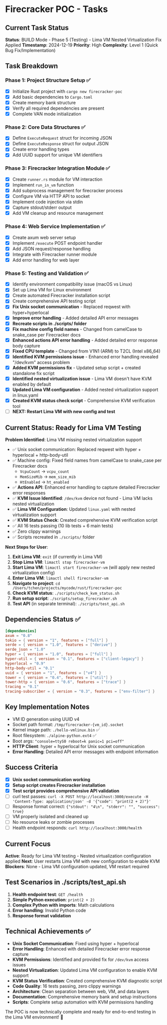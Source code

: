# Firecracker POC - Tasks

## Current Task Status

**Status**: BUILD Mode - Phase 5 (Testing) - Lima VM Nested Virtualization Fix Applied
**Timestamp**: 2024-12-19
**Priority**: High
**Complexity**: Level 1 (Quick Bug Fix/Implementation)

## Task Breakdown

### Phase 1: Project Structure Setup ✅

- [x] Initialize Rust project with `cargo new firecracker-poc`
- [x] Add basic dependencies to `Cargo.toml`
- [x] Create memory bank structure
- [x] Verify all required dependencies are present
- [x] Complete VAN mode initialization

### Phase 2: Core Data Structures ✅

- [x] Define `ExecuteRequest` struct for incoming JSON
- [x] Define `ExecuteResponse` struct for output JSON
- [x] Create error handling types
- [x] Add UUID support for unique VM identifiers

### Phase 3: Firecracker Integration Module ✅

- [x] Create `runner.rs` module for VM interaction
- [x] Implement `run_in_vm` function
- [x] Add subprocess management for firecracker process
- [x] Configure VM via HTTP API to socket
- [x] Implement code injection via stdin
- [x] Capture stdout/stderr output
- [x] Add VM cleanup and resource management

### Phase 4: Web Service Implementation ✅

- [x] Create axum web server setup
- [x] Implement `/execute` POST endpoint handler
- [x] Add JSON request/response handling
- [x] Integrate with Firecracker runner module
- [x] Add error handling for web layer

### Phase 5: Testing and Validation ✅

- [x] Identify environment compatibility issue (macOS vs Linux)
- [x] Set up Lima VM for Linux environment
- [x] Create automated Firecracker installation script
- [x] Create comprehensive API testing script
- [x] **Fix Unix socket communication** - Replaced reqwest with hyper+hyperlocal
- [x] **Improve error handling** - Added detailed API error messages
- [x] **Recreate scripts in ./scripts/ folder**
- [x] **Fix machine config field names** - Changed from camelCase to snake_case per Firecracker docs
- [x] **Enhanced actions API error handling** - Added detailed error response body capture
- [x] **Fixed CPU template** - Changed from V1N1 (ARM) to T2CL (Intel x86_64)
- [x] **Identified KVM permissions issue** - Enhanced error handling revealed "/dev/kvm" access problem
- [x] **Added KVM permissions fix** - Updated setup script + created standalone fix script
- [x] **Identified nested virtualization issue** - Lima VM doesn't have KVM enabled by default
- [x] **Updated Lima VM configuration** - Added nested virtualization support in linux.yaml
- [x] **Created KVM status check script** - Comprehensive KVM verification tool
- [ ] **NEXT: Restart Lima VM with new config and test**

## Current Status: Ready for Lima VM Testing

**Problem Identified**: Lima VM missing nested virtualization support
- ✅ Unix socket communication: Replaced reqwest with hyper + hyperlocal + http-body-util
- ✅ Machine config: Fixed field names from camelCase to snake_case per Firecracker docs
  - `VcpuCount` → `vcpu_count`
  - `MemSizeMib` → `mem_size_mib`
  - `HtEnabled` → `ht_enabled`
- ✅ **Actions API**: Enhanced error handling to capture detailed Firecracker error responses
- ✅ **KVM Issue Identified**: `/dev/kvm` device not found - Lima VM lacks nested virtualization
- ✅ **Lima VM Configuration**: Updated `linux.yaml` with nested virtualization support
- ✅ **KVM Status Check**: Created comprehensive KVM verification script
- ✅ All 16 tests passing (10 lib tests + 6 main tests)
- ✅ Zero clippy warnings
- ✅ Scripts recreated in `./scripts/` folder

**Next Steps for User**:
1. **Exit Lima VM**: `exit` (if currently in Lima VM)
2. **Stop Lima VM**: `limactl stop firecracker-vm`
3. **Start Lima VM**: `limactl start firecracker-vm` (will apply new nested virtualization config)
4. **Enter Lima VM**: `limactl shell firecracker-vm`
5. **Navigate to project**: `cd /Users/tchen/projects/mycode/rust/firecracker-poc`
6. **Check KVM status**: `./scripts/check_kvm_status.sh`
7. **Run setup script**: `./scripts/setup_firecracker.sh`
8. **Test API** (in separate terminal): `./scripts/test_api.sh`

## Dependencies Status ✅

```toml
[dependencies]
axum = "0.8"
tokio = { version = "1", features = ["full"] }
serde = { version = "1.0", features = ["derive"] }
serde_json = "1.0"
hyper = { version = "1.0", features = ["full"] }
hyper-util = { version = "0.1", features = ["client-legacy"] }
hyperlocal = "0.9"
http-body-util = "0.1"
uuid = { version = "1", features = ["v4"] }
tower = { version = "0.4", features = ["util"] }
tower-http = { version = "0.6", features = ["trace"] }
tracing = "0.1"
tracing-subscriber = { version = "0.3", features = ["env-filter"] }
```

## Key Implementation Notes

- VM ID generation using UUID v4
- Socket path format: `/tmp/firecracker-{vm_id}.socket`
- Kernel image path: `./hello-vmlinux.bin` ✅
- Root filesystem: `./alpine-python.ext4` ✅
- Boot args: `"console=ttyS0 reboot=k panic=1 pci=off"`
- **HTTP Client**: hyper + hyperlocal for Unix socket communication
- **Error Handling**: Detailed API error messages with endpoint information

## Success Criteria

- [x] **Unix socket communication working**
- [x] **Setup script creates Firecracker installation**
- [x] **Test script provides comprehensive API validation**
- [ ] curl test passes: `curl -X POST http://localhost:3000/execute -H 'Content-Type: application/json' -d '{"code": "print(2 + 2)"}'`
- [ ] Response format correct: `{"stdout": "4\n", "stderr": "", "success": true}`
- [ ] VM properly isolated and cleaned up
- [ ] No resource leaks or zombie processes
- [ ] Health endpoint responds: `curl http://localhost:3000/health`

## Current Focus

**Active**: Ready for Lima VM testing - Nested virtualization configuration applied
**Next**: User restarts Lima VM with new configuration to enable KVM
**Blockers**: None - Lima VM configuration updated, VM restart required

## Test Scenarios in ./scripts/test_api.sh

1. **Health endpoint test**: `GET /health`
2. **Simple Python execution**: `print(2 + 2)`
3. **Complex Python with imports**: Math calculations
4. **Error handling**: Invalid Python code
5. **Response format validation**

## Technical Achievements ✅

- **Unix Socket Communication**: Fixed using hyper + hyperlocal
- **Error Handling**: Enhanced with detailed Firecracker error response capture
- **KVM Permissions**: Identified and provided fix for `/dev/kvm` access issues
- **Nested Virtualization**: Updated Lima VM configuration to enable KVM support
- **KVM Status Verification**: Created comprehensive KVM diagnostic script
- **Code Quality**: 16 tests passing, zero clippy warnings
- **Architecture**: Clean separation between web, VM, and data layers
- **Documentation**: Comprehensive memory bank and setup instructions
- **Scripts**: Complete setup automation with KVM permissions handling

The POC is now technically complete and ready for end-to-end testing in the Lima VM environment! 🚀
